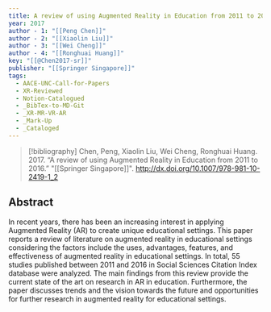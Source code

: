 ```yaml
---
title: A review of using Augmented Reality in Education from 2011 to 2016
year: 2017
author - 1: "[[Peng Chen]]"
author - 2: "[[Xiaolin Liu]]"
author - 3: "[[Wei Cheng]]"
author - 4: "[[Ronghuai Huang]]"
key: "[[@Chen2017-sr]]"
publisher: "[[Springer Singapore]]"
tags:
  - AACE-UNC-Call-for-Papers
  - XR-Reviewed
  - Notion-Catalogued
  - _BibTex-to-MD-Git
  - _XR-MR-VR-AR
  - _Mark-Up
  - _Cataloged
---
```


> [!bibliography]
> Chen, Peng, Xiaolin Liu, Wei Cheng, Ronghuai Huang. 2017. “A review of using Augmented Reality in Education from 2011 to 2016.” "[[Springer Singapore]]". http://dx.doi.org/10.1007/978-981-10-2419-1_2

## Abstract
In recent years, there has been an increasing interest in applying Augmented Reality (AR) to create unique educational settings. This paper reports a review of literature on augmented reality in educational settings considering the factors include the uses, advantages, features, and effectiveness of augmented reality in educational settings. In total, 55 studies published between 2011 and 2016 in Social Sciences Citation Index database were analyzed. The main findings from this review provide the current state of the art on research in AR in education. Furthermore, the paper discusses trends and the vision towards the future and opportunities for further research in augmented reality for educational settings.